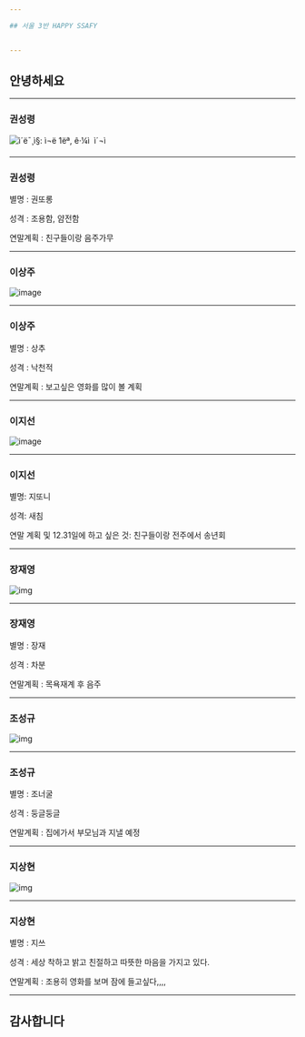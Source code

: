 ```yaml
---

## 서울 3반 HAPPY SSAFY


---
```



## 안녕하세요


---

### 권성령

![ì´ë¯¸ì§: ì¬ë 1ëª, ê·¼ì  ì´¬ì](https://scontent-icn1-1.xx.fbcdn.net/v/t1.0-9/37791121_1040293079469049_8332624338247221248_n.jpg?_nc_cat=101&_nc_ht=scontent-icn1-1.xx&oh=3860e7f5a0b8f69eddf251c3d97a3e15&oe=5C99C639)

---
### 권성령



별명 :  권또롱

성격 : 조용함, 얌전함

연말계획 : 친구들이랑 음주가무

---

### 이상주


![image](http://tjscoop.shopmaul.co.kr/image/up_img/detail/goods_475/%EA%BD%83%EC%83%81%EC%B6%941.jpg)

---
### 이상주



별명 : 상추

성격 : 낙천적

연말계획 : 보고싶은 영화를 많이 볼 계획


---

### 이지선

![image](http://jjalbang.today/jj1DC.jpg)

---
### 이지선



별명: 지또니

성격: 새침

연말 계획 및 12.31일에 하고 싶은 것: 친구들이랑 전주에서 송년회

---

### 장재영

![img](https://s.gae9.com/trend/6384dccb2718f867.orig)

---
### 장재영



별명 : 장재

성격 : 차분

연말계획 : 목욕재계 후 음주


---

### 조성규

![img](http://thumb1.photo.cloud.naver.com/3472392319814472236?type=m3&setidc=2&filelink=fVrQbtlk8IbnamlaYWii0yRi9c9W4fZNAsH3TMwzpfcHevwGctjqMxetUKOJDC3OU0sYsrIKCqBL1zN6TGMKigU=&authtoken=hceYpcJpVK4asgm2T95SAQI=)

---
### 조성규



별명 : 조너굴

성격 : 둥글둥글

연말계획 : 집에가서 부모님과 지낼 예정 

---

### 지상현

![img](http://thumb1.photo.cloud.naver.com/3472385905801413148?type=m3&setidc=2&filelink=1ipg6a71umgJk625K3V098dNwhchEJgsYP/2O6+XKvwtQonktKi8rSlBVh6UwoptWW1KmIr0aBL37X4GpsbblgI=&authtoken=iqwjx+rHkw+2/ECk8lbEgwI=)

---
### 지상현



별명 : 지쓰

성격 : 세상 착하고 밝고 친절하고 따뜻한 마음을 가지고 있다.

연말계획 : 조용히 영화를 보며 잠에 들고싶다,,,,

---

## 감사합니다 
